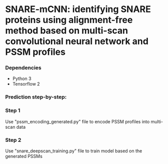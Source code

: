 # SNARE-mCNN: identifying SNARE proteins using alignment-free method based on multi-scan convolutional neural network and PSSM profiles

### Dependencies
- Python 3
- Tensorflow 2

### Prediction step-by-step:
### Step 1
Use "pssm_encoding_generated.py" file to encode PSSM profiles into multi-scan data

### Step 2
Use "snare_deepscan_training.py" file to train model based on the generated PSSMs
